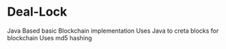 # Deal-Lock
Java Based basic Blockchain implementation
Uses Java to creta blocks for blockchain
Uses md5 hashing
